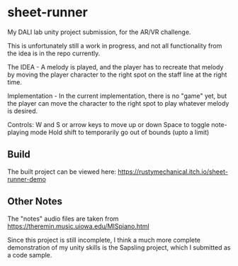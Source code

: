 # sheet-runner

My DALI lab unity project submission, for the AR/VR challenge.

This is unfortunately still a work in progress, and not all
functionality from the idea is in the repo currently.

The IDEA - 
A melody is played, and the player has to recreate that melody by moving
the player character to the right spot on the staff line at the right time.

Implementation - 
In the current implementation, there is no "game" yet, but the player can move the
character to the right spot to play whatever melody is desired.

Controls:
W and S or arrow keys to move up or down
Space to toggle note-playing mode
Hold shift to temporarily go out of bounds (upto a limit)

## Build
The built project can be viewed here:
https://rustymechanical.itch.io/sheet-runner-demo

## Other Notes
The "notes" audio files are taken from https://theremin.music.uiowa.edu/MISpiano.html

Since this project is still incomplete, I think a much more complete demonstration of my unity
skills is the Sapsling project, which I submitted as a code sample.
